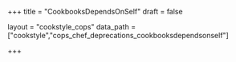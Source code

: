 +++
title = "CookbooksDependsOnSelf"
draft = false

layout = "cookstyle_cops"
data_path = ["cookstyle","cops_chef_deprecations_cookbooksdependsonself"]

+++

<!-- The content of this page is automatically generated from the
cops_chef_deprecations_cookbooksdependsonself.yml file in github.com/chef/cookstyle/blob/main/docs-chef-io/data/cookstyle/. -->
